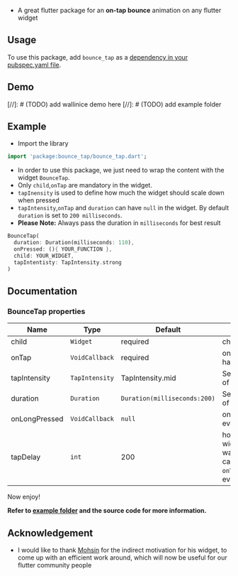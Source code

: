 
- A great flutter package for an **on-tap bounce** animation on any flutter widget


    
## Usage

To use this package, add `bounce_tap` as a [dependency in your pubspec.yaml file](https://flutter.dev/docs/development/packages-and-plugins/using-packages).

## Demo

[//]: # (TODO) add wallinice demo here
[//]: # (TODO) add example folder

## Example

- Import the library

```dart
import 'package:bounce_tap/bounce_tap.dart';
```

- In order to use this package, we just need to wrap the content with the widget `BounceTap`.
- Only `child`,`onTap` are mandatory in the widget.
- `tapInensity` is used to define how much the widget should scale down when pressed
- `tapIntensity`,`onTap` and `duration` can have `null` in the widget. By default `duration` is set to `200 milliseconds`.
- **Please Note:** Always pass the duration in `milliseconds` for best result

```dart
BounceTap(
  duration: Duration(milliseconds: 110),
  onPressed: (){ YOUR_FUNCTION },
  child: YOUR_WIDGET,
  tapIntentisty: TapIntensity.strong
)
```

## Documentation

### BounceTap properties

| Name              | Type                     |  Default | Description |
|-------------------|--------------------------|---|--|
| child              | `Widget`                   | required|child widget |
| onTap            | `VoidCallback`                 | required | onTap event handler |
| tapIntensity    | `TapIntensity`                  | TapIntensity.mid| Set the intensity of the tap |
| duration         | `Duration`              | `Duration(milliseconds:200)`  | Set the text style of your carousel|
| onLongPressed | `VoidCallback` |`null` | onLongPress event handler|
| tapDelay     | `int`                   |200 | how long the widget should wait before calling the `onTap`/`onLongPress` events handlers|


Now enjoy!

**Refer to [example folder](example/README.md) and the source code for more information.**

## Acknowledgement

- I would like to thank [Mohsin](https://github.com/mohsin2596) for the indirect motivation for his widget, to come up with an efficient work around, which will now be useful for our flutter community people
